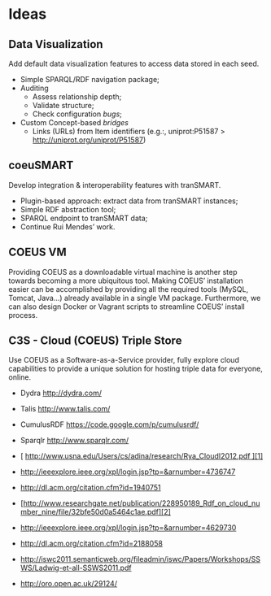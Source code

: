 # Ideas


## Data Visualization

Add default data visualization features to access data stored in each seed.

* Simple SPARQL/RDF navigation package;
* Auditing
	* Assess relationship depth;
	* Validate structure;
	* Check configuration *bugs*;
* Custom Concept-based *bridges*
	* Links (URLs) from Item identifiers (e.g.:, uniprot:P51587 \> http://uniprot.org/uniprot/P51587)

## coeuSMART

Develop integration & interoperability features with tranSMART.

* Plugin-based approach: extract data from tranSMART instances;
* Simple RDF abstraction tool;
* SPARQL endpoint to tranSMART data;
* Continue Rui Mendes’ work.

## COEUS VM

Providing COEUS as a downloadable virtual machine is another step towards becoming a more ubiquitous tool. Making COEUS’ installation easier can be accomplished by providing all the required tools (MySQL, Tomcat, Java…) already available in a single VM package.
Furthermore, we can also design Docker or Vagrant scripts to streamline COEUS’ install process.


## C3S - Cloud (COEUS) Triple Store

Use COEUS as a Software-as-a-Service provider, fully explore cloud capabilities to provide a unique solution for hosting triple data for everyone, online.

* Dydra http://dydra.com/
* Talis http://www.talis.com/
* CumulusRDF https://code.google.com/p/cumulusrdf/
* Sparqlr http://www.sparqlr.com/

* [ http://www.usna.edu/Users/cs/adina/research/Rya_CloudI2012.pdf ][1]
* http://ieeexplore.ieee.org/xpl/login.jsp?tp=&arnumber=4736747
* http://dl.acm.org/citation.cfm?id=1940751
* [http://www.researchgate.net/publication/228950189_Rdf_on_cloud_number_nine/file/32bfe50d0a5464c1ae.pdf][2]
* http://ieeexplore.ieee.org/xpl/login.jsp?tp=&arnumber=4629730
* http://dl.acm.org/citation.cfm?id=2188058
* http://iswc2011.semanticweb.org/fileadmin/iswc/Papers/Workshops/SSWS/Ladwig-et-all-SSWS2011.pdf
* http://oro.open.ac.uk/29124/

[1]:	http://www.usna.edu/Users/cs/adina/research/Rya_CloudI2012.pdf "http://www.usna.edu/Users/cs/adina/research/Rya_CloudI2012.pdf"
[2]:	http://www.researchgate.net/publication/228950189_Rdf_on_cloud_number_nine/file/32bfe50d0a5464c1ae.pdf